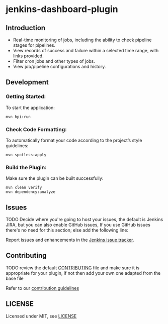 # jenkins-dashboard-plugin

## Introduction

- Real-time monitoring of jobs, including the ability to check pipeline stages for pipelines.
- View records of success and failure within a selected time range, with links provided.
- Filter cron jobs and other types of jobs.
- View job/pipeline configurations and history.

## Development

### Getting Started:

To start the application:

```shell
mvn hpi:run
```

### Check Code Formatting:

To automatically format your code according to the project’s style guidelines:

```shell
mvn spotless:apply
```

### Build the Plugin:

Make sure the plugin can be built successfully:

```shell
mvn clean verify
mvn dependency:analyze
```


## Issues

TODO Decide where you're going to host your issues, the default is Jenkins JIRA, but you can also enable GitHub issues,
If you use GitHub issues there's no need for this section; else add the following line:

Report issues and enhancements in the [Jenkins issue tracker](https://issues.jenkins.io/).

## Contributing

TODO review the default [CONTRIBUTING](https://github.com/jenkinsci/.github/blob/master/CONTRIBUTING.md) file and make sure it is appropriate for your plugin, if not then add your own one adapted from the base file

Refer to our [contribution guidelines](https://github.com/jenkinsci/.github/blob/master/CONTRIBUTING.md)

## LICENSE

Licensed under MIT, see [LICENSE](LICENSE.md)

